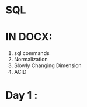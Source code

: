 # SQL
# IN DOCX:
   1. sql commands
   2. Normalization
   3. Slowly Changing Dimension
   4. ACID
# Day 1 :
